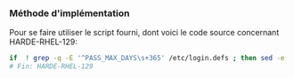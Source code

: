 ### Méthode d'implémentation
Pour se faire utiliser le script fourni, dont voici le code source concernant HARDE-RHEL-129:
```bash
if  ! grep -q -E '^PASS_MAX_DAYS\s+365' /etc/login.defs ; then sed -e 's/\(PASS_MAX_DAYS.*\)/# \1/' -i /etc/login.defs; echo "PASS_MAX_DAYS 365" >> /etc/login.defs; fi
# Fin: HARDE-RHEL-129
```
